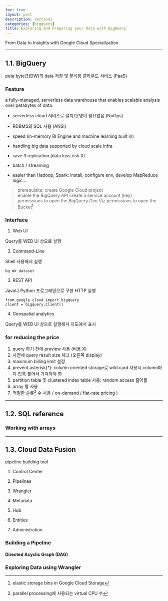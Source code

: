 ```yaml
---
toc: true
layout: post
description: section1
categories: [bigquery]
title: Exploring and Preparing your Data with BigQuery
---
```


From Data to Insights with Google Cloud Specialization

---

## 1.1. BigQuery  
peta byte급(DW)의 data 저장 및 분석용 클라우드 서비스 (PaaS)

### Feature  
a fully-managed, serverless data warehouse that enables scalable analysis over petabytes of data.

- serverless cloud 서비스로 설치/운영이 필요없음 (NoOps)
- RDBMS의 SQL 사용 (ANSI)
- speed (in-memory BI Engine and machine learning built in)
- handling big data supported by cloud scale infra
- save 3 replication (data loss risk X)
- batch / streaming

-  easier than Hadoop, Spark: install, configure env, develop MapReduce logic...


> prerequisite: 
create Google Cloud project  
enable the BigQuery API
create a service account (key)  
permissions to open the BigQuery Geo Viz
permissions to open the Bucket[^1]  

### Interface

1) Web UI

Query를 WEB UI 상으로 실행

3) Command-Line

Shell 사용해서 실행  
```
bq mk dataset
```

3) REST API

Java나 Python 프로그래밍으로 구현 HTTP 실행  
```
from google.cloud import bigquery
client = bigquery.Client()
```

4) Geospatial analytics 

Query를 WEB UI 상으로 실행해서 지도에서 표시  

### for reducing the price

1) query 하기 전에 preview 사용 (비용 X)
2) 사전에 query result size 체크 (오른쪽 display)
3) maximum billing limit 설정
4) prevent asterisk(\*): column oriented storage로 wild card 사용시 column마다 압축 풀어서 가져와야 함
5) partition table 및 clustered index table 사용: random access 줄어듦
6) array 형 사용
7) 적절한 슬롯[^2] 수 사용 ( on-demand / flat-rate pricing )

<!-- each query ran against your datasets의 audit logs 저장함 
 -->



---
## 1.2. SQL reference

### Working with arrays





---
## 1.3. Cloud Data Fusion
 pipeline building tool
 
1) Control Center

2) Pipelines

3) Wrangler

4) Metadata

5) Hub

6) Entities

7) Administration

### Building a Pipeline

#### Directed Acyclic Graph (DAG)



### Exploring Data using Wrangler















[^1]: elastic storage bins in Google Cloud Storage
[^2]: parallel processing에 사용되는 virtual CPU 수

